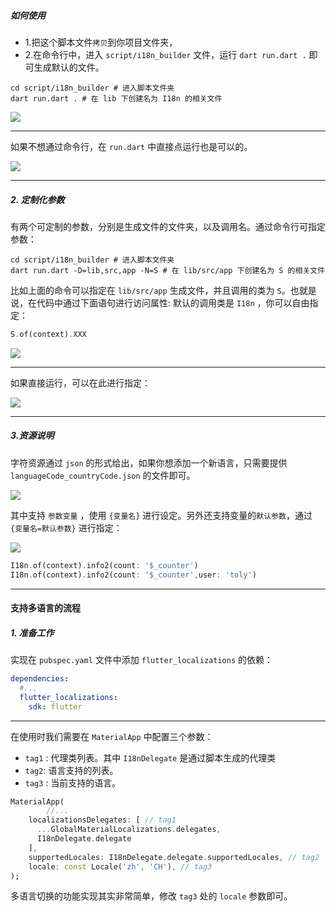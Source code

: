 ##### 如何使用

- 1.把这个脚本文件`拷贝`到你项目文件夹，
- 2.在命令行中，进入 `script/i18n_builder` 文件，运行 `dart run.dart .` 即可生成默认的文件。

```shell
cd script/i18n_builder # 进入脚本文件夹
dart run.dart . # 在 lib 下创建名为 I18n 的相关文件
```

![](https://gitee.com/toly1994/res/raw/master/image-20220427073645814.png)

---

如果不想通过命令行，在 `run.dart` 中直接点运行也是可以的。

![](https://gitee.com/toly1994/res/raw/master/image-20220427073950526.png)

---

##### 2. 定制化参数

有两个可定制的参数，分别是生成文件的文件夹，以及调用名。通过命令行可指定参数：

```shell
cd script/i18n_builder # 进入脚本文件夹
dart run.dart -D=lib,src,app -N=S # 在 lib/src/app 下创建名为 S 的相关文件
```

比如上面的命令可以指定在 `lib/src/app` 生成文件，并且调用的类为 `S`。也就是说，在代码中通过下面语句进行访问属性: 默认的调用类是 `I18n` ，你可以自由指定：

```dart
S.of(context).XXX
```

![](https://gitee.com/toly1994/res/raw/master/image-20220427074229758.png)

---

如果直接运行，可以在此进行指定：

![](https://gitee.com/toly1994/res/raw/master/image-20220427074506867.png)

---

##### 3.资源说明

字符资源通过 `json` 的形式给出，如果你想添加一个新语言，只需要提供 `languageCode_countryCode.json` 的文件即可。

![](https://gitee.com/toly1994/res/raw/master/image-20220427074754434.png)

其中支持 `参数变量` ，使用 `{变量名}` 进行设定。另外还支持变量的`默认参数`，通过 `{变量名=默认参数}` 进行指定：

![](https://gitee.com/toly1994/res/raw/master/image-20220427074934705.png)

```dart
I18n.of(context).info2(count: '$_counter')
I18n.of(context).info2(count: '$_counter',user: 'toly')
```

-----

#### 支持多语言的流程

##### 1. 准备工作

实现在 `pubspec.yaml` 文件中添加 `flutter_localizations` 的依赖：

```yaml
dependencies:
  #...
  flutter_localizations: 
    sdk: flutter
```

---

在使用时我们需要在 `MaterialApp` 中配置三个参数：

- `tag1` : 代理类列表。其中 `I18nDelegate` 是通过脚本生成的代理类
- `tag2`: 语言支持的列表。
- `tag3` : 当前支持的语言。

```dart
MaterialApp(
		//...
    localizationsDelegates: [ // tag1
      ...GlobalMaterialLocalizations.delegates,
      I18nDelegate.delegate 
    ],
    supportedLocales: I18nDelegate.delegate.supportedLocales, // tag2
    locale: const Locale('zh', 'CH'), // tag3
);
```

多语言切换的功能实现其实非常简单，修改 `tag3` 处的 `locale` 参数即可。



